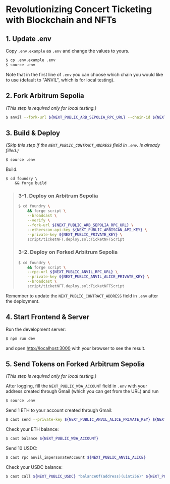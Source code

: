 # Revolutionizing Concert Ticketing with Blockchain and NFTs

## 1. Update .env

Copy `.env.example` as `.env` and change the values to yours.

```bash
$ cp .env.example .env
$ source .env
```

Note that in the first line of `.env` you can choose which chain you would like to use (default to "ANVIL", which is for local testing).

## 2. Fork Arbitrum Sepolia

_(This step is required only for local testing.)_

```bash
$ anvil --fork-url ${NEXT_PUBLIC_ARB_SEPOLIA_RPC_URL} --chain-id ${NEXT_PUBLIC_ARB_SEPOLIA_CHAIN_ID}
```

## 3. Build & Deploy

_(Skip this step if the `NEXT_PUBLIC_CONTRACT_ADDRESS` field in `.env`. is already filled.)_

```bash
$ source .env
```

Build.

```
$ cd foundry \
    && forge build
```

> ### 3-1. Deploy on Arbitrum Sepolia
>
> ```bash
> $ cd foundry \
>     && forge script \
>     --broadcast \
>     --verify \
>     --fork-url ${NEXT_PUBLIC_ARB_SEPOLIA_RPC_URL} \
>     --etherscan-api-key ${NEXT_PUBLIC_ARBISCAN_API_KEY} \
>     --private-key ${NEXT_PUBLIC_PRIVATE_KEY} \
>     script/ticketNFT.deploy.sol:TicketNFTScript
> ```
>
> ### 3-2. Deploy on Forked Arbitrum Sepolia
>
> ```bash
> $ cd foundry \
>     && forge script \
>     --rpc-url ${NEXT_PUBLIC_ANVIL_RPC_URL} \
>     --private-key ${NEXT_PUBLIC_ANVIL_ALICE_PRIVATE_KEY} \
>     --broadcast \
>     script/ticketNFT.deploy.sol:TicketNFTScript
> ```

Remember to update the `NEXT_PUBLIC_CONTRACT_ADDRESS` field in `.env` after the deployment.

## 4. Start Frontend & Server

Run the development server:

```bash
$ npm run dev
```

and open [http://localhost:3000](http://localhost:3000) with your browser to see the result.

## 5. Send Tokens on Forked Arbitrum Sepolia

_(This step is required only for local testing.)_

After logging, fill the `NEXT_PUBLIC_W3A_ACCOUNT` field in `.env` with your address created through Gmail (which you can get from the URL) and run

```bash
$ source .env
```

Send 1 ETH to your account created through Gmail:

```bash
$ cast send --private-key ${NEXT_PUBLIC_ANVIL_ALICE_PRIVATE_KEY} ${NEXT_PUBLIC_W3A_ACCOUNT} --value 1ether
```

Check your ETH balance:

```bash
$ cast balance ${NEXT_PUBLIC_W3A_ACCOUNT}
```

Send 10 USDC:

```bash
$ cast rpc anvil_impersonateAccount ${NEXT_PUBLIC_ANVIL_ALICE}
```

Check your USDC balance:

```bash
$ cast call ${NEXT_PUBLIC_USDC} "balanceOf(address)(uint256)" ${NEXT_PUBLIC_W3A_ACCOUNT}
```
